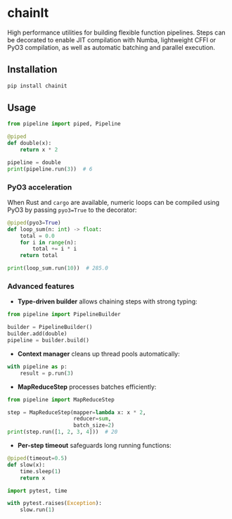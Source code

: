 # chainIt

High performance utilities for building flexible function pipelines. Steps can
be decorated to enable JIT compilation with Numba, lightweight CFFI or PyO3
compilation, as well as automatic batching and parallel execution.

## Installation

```bash
pip install chainit
```

## Usage

```python
from pipeline import piped, Pipeline

@piped
def double(x):
    return x * 2

pipeline = double
print(pipeline.run(3))  # 6
```

### PyO3 acceleration

When Rust and `cargo` are available, numeric loops can be compiled using PyO3
by passing `pyo3=True` to the decorator:

```python
@piped(pyo3=True)
def loop_sum(n: int) -> float:
    total = 0.0
    for i in range(n):
        total += i * i
    return total

print(loop_sum.run(10))  # 285.0
```

### Advanced features

- **Type-driven builder** allows chaining steps with strong typing:

```python
from pipeline import PipelineBuilder

builder = PipelineBuilder()
builder.add(double)
pipeline = builder.build()
```

- **Context manager** cleans up thread pools automatically:

```python
with pipeline as p:
    result = p.run(3)
```

- **MapReduceStep** processes batches efficiently:

```python
from pipeline import MapReduceStep

step = MapReduceStep(mapper=lambda x: x * 2,
                     reducer=sum,
                     batch_size=2)
print(step.run([1, 2, 3, 4]))  # 20
```

- **Per-step timeout** safeguards long running functions:

```python
@piped(timeout=0.5)
def slow(x):
    time.sleep(1)
    return x

import pytest, time

with pytest.raises(Exception):
    slow.run(1)
```
